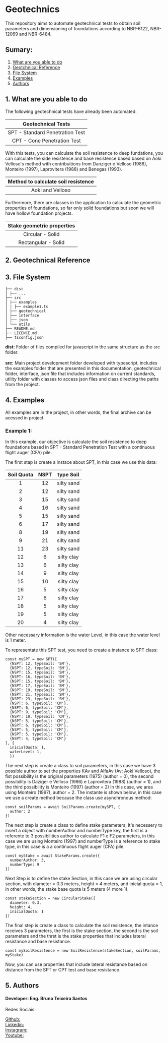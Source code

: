 <h1>Geotechnics</h1>

<p>This repository aims to automate geotechnical tests to obtain soil parameters and dimensioning of foundations according to NBR-6122, NBR-12069 and NBR-6484. <p>

<h2>Sumary:</h2>
<p>
  <ol>
    <li><a href='#able-to-do'>What are you able to do</a></li>
    <li><a href='#geotchnical-reference'>Geotchnical Reference</a></li>
    <li><a href='#file-system'>File System</a></li>
    <li><a href='#examples'>Examples</a></li>
    <li><a href='#authors'>Authors</a></li>
  </ol>
</p>

<h2 id='able-to-do'>1. What are you able to do</h2>

<p>The following geotechnical tests have already been automated:</p>


| Geotechnical Tests              | 
| :---:                           | 
| SPT - Standard Penetration Test | 
| CPT - Cone Penetration Test     | 


<p>With this tests, you can calculate the soil resistence to deep fundations, you can calculate the side resistence and base resistence based based on Aoki Velloso's method with contribuitions from Danziger e Velloso (1986), Monteiro (1997), Laprovitera (1988) and Benegas (1993).</p>

| Method to calculate soil resistence| 
| :---:            | 
| Aoki and Velloso |

<p>Furthermore, there are classes in the application to calculate the geometric properties of foundations, so far only solid foundations but soon we will have hollow foundation projects.</p>

| Stake geometric properties| 
| :---:               | 
| Circular - Solid    |
| Rectangular - Solid |

<h2 id='geotchnical-reference'>2. Geotechnical Reference</a></h2>

<h2 id='file-system'>3. File System</h2>

```
├── dist
│ ├── ...
├── src
│ ├── examples
│ | ├── example1.ts
│ ├── geotechnical
│ ├── interface
│ ├── json
│ └── utils
├── README.md
├── LICENCE.md
├── tsconfig.json
```

<p>
<b>dist:</b> Folder of files compiled for javascript in the same structure as the src folder. </br></br>
<b>src:</b> Main project development folder developed with typescript, includes the examples folder that are presented in this documentation, geotechnical folder, interface, json file that includes information on current standards, utility folder with classes to access json files and class directing the paths from the project.
</p>

<h2 id='examples'>4. Examples</h2>

<p>All examples are in the project, in other words, the final archive can be acessed in project.</p>

<h3>Example 1:</h3>

<p>In this example, our objective is calculate the soil resistence to deep foundations based in SPT - Standard Penetration Test with a continuous flight auger (CFA) pile.</p>

<p>The first stap is create a instace about SPT, in this case we use this data:</p>


| Soil Quota  | NSPT  | type Soil  |
| :---:       | :---: | :---:      |
| 1           | 12    | silty sand |
| 2           | 12    | silty sand |
| 3           | 15    | silty sand |
| 4           | 16    | silty sand |
| 5           | 15    | silty sand |
| 6           | 17    | silty sand |
| 8           | 19    | silty sand |
| 9           | 21    | silty sand |
| 11          | 23    | silty sand |
| 12          | 6     | silty clay |
| 13          | 6     | silty clay |
| 14          | 9     | silty clay |
| 15          | 10    | silty clay |
| 16          | 5     | silty clay |
| 17          | 6     | silty clay |
| 18          | 5     | silty clay |
| 19          | 5     | silty clay |
| 20          | 4     | silty clay |

<p>Other necessary information is the water Level, in this case the water level is 1 meter.</p>

<p>To representate this SPT test, you need to create a instance to SPT class:</p>

```
const mySPT = new SPT([
  {NSPT: 12, typeSoil: 'SM'},
  {NSPT: 12, typeSoil: 'SM'},
  {NSPT: 15, typeSoil: 'SM'},
  {NSPT: 16, typeSoil: 'SM'},
  {NSPT: 15, typeSoil: 'SM'},
  {NSPT: 17, typeSoil: 'SM'},
  {NSPT: 19, typeSoil: 'SM'},
  {NSPT: 21, typeSoil: 'SM'},
  {NSPT: 23, typeSoil: 'SM'},
  {NSPT: 6, typeSoil: 'CM'},
  {NSPT: 6, typeSoil: 'CM'},
  {NSPT: 9, typeSoil: 'CM'},
  {NSPT: 10, typeSoil: 'CM'},
  {NSPT: 5, typeSoil: 'CM'},
  {NSPT: 6, typeSoil: 'CM'},
  {NSPT: 5, typeSoil: 'CM'},
  {NSPT: 5, typeSoil: 'CM'},
  {NSPT: 4, typeSoil: 'CM'}
], {
  inicialQuota: 1,
  waterLevel: 1,
  })
```

<p>The next step is create a class to soil parameters, in this case we have 3 possible author to set the properties KAv and AlfaAv (Av: Aoki Velloso), the fist possibility is the original parameters (1975) (author = 0), the second possibility is Daziger e Velloso (1986) e Laprovitera (1988) (author = 1), and the third possibility is Monteiro (1997) (author = 2)
In this case, we area using Monteiro (1997), author = 2. The instante is shown below, in this case we use a create method because the class use asynchronous method:</p>

```
const soilParams = await SoilParams.create(mySPT, {
  author: 2
})
```

<p>The next step is create a class to define stake parameters, It's necessery to insert a object with numberAuthor and numberType key, the first is a referente to 3 possibilities author to calculate F1 e F2 parameters, in this case we are using Monteiro (1997) and numberType is a reference to stake type, in this case is a a continuous flight auger (CFA) pile.</p>

```
const myStake = await StakeParams.create({
  numberAuthor: 3,
  numberType: 9
})
```

<p>Next Step is to define the stake Section, in this case we are using circular section, with diameter = 0.3 meters, height = 4 meters, and inicial quota = 1, in other words, the stake base quota is 5 meters (4 more 1).</p>

```
const stakeSection = new CircularStake({
  diameter: 0.3,
  height: 4,
  inicialQuota: 1
})
```

<p>The final step is create a class to calculate the soil resistence, the intance receives 3 parameters, the first is the stake section, the second is the soil parameters and the thrst is the stake properties that includes lateral resistance and base resistance.</p>

```
const mySoilResistence = new SoilResistence(stakeSection, soilParams, myStake)
```

<p>Now, you can use properties that include lateral resistance based on distance from the SPT or CPT test and base resistance. </p>

<h2 id='authors'>5. Authors</h2>

<h4>Developer: Eng. Bruno Teixeira Santos</h4>
<p>Redes Sociais:</p>
<a href="https://github.com/Brunoengi">Github:</a> <br>
<a href="https://www.linkedin.com/in/bruno--teixeira/">Linkedin:</a> <br>
<a href="https://www.instagram.com/b.de_bruno/">Instagram:</a> <br>
<a href="https://www.youtube.com/channel/UCini8PeSegCCvsCuzZCfKKA">Youtube:</a> <br>
</p>